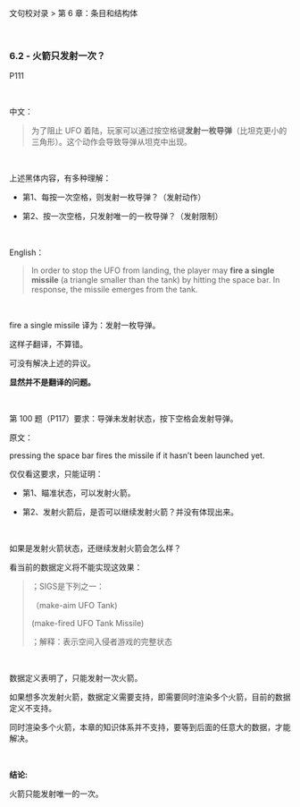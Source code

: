 文句校对录 > 第 6 章：条目和结构体

<br>

### 6.2 - 火箭只发射一次？

P111

<br>

中文：
>
>为了阻止 UFO 着陆，玩家可以通过按空格键**发射一枚导弹**（比坦克更小的三角形）。这个动作会导致导弹从坦克中出现。
>

<br>

上述黑体内容，有多种理解：

- 第1、每按一次空格，则发射一枚导弹？（发射动作）
  
- 第2、按一次空格，只发射唯一的一枚导弹？（发射限制）

<br>

English：
>
 >In order to stop the UFO from landing, the player may **fire a single missile** (a triangle smaller than the tank) by hitting the space bar. In response, the missile emerges from the tank. 
>

<br>

fire a single missile 译为：发射一枚导弹。

这样子翻译，不算错。

可没有解决上述的异议。

**显然并不是翻译的问题。**

<br>

第 100 题（P117）要求：导弹未发射状态，按下空格会发射导弹。

原文：

pressing the space bar fires the missile if it hasn’t been launched yet.

仅仅看这要求，只能证明：

- 第1、瞄准状态，可以发射火箭。

- 第2、发射火箭后，是否可以继续发射火箭？并没有体现出来。

<br>

如果是发射火箭状态，还继续发射火箭会怎么样？

看当前的数据定义将不能实现这效果：

>
>；SIGS是下列之一：
>
>（make-aim UFO Tank)
>
>(make-fired UFO Tank Missile)
>
>；解释：表示空间入侵者游戏的完整状态
>

<br>

数据定义表明了，只能发射一次火箭。

如果想多次发射火箭，数据定义需要支持，即需要同时渲染多个火箭，目前的数据定义不支持。

同时渲染多个火箭，本章的知识体系并不支持，要等到后面的任意大的数据，才能解决。

<br>

**结论:**

火箭只能发射唯一的一次。



